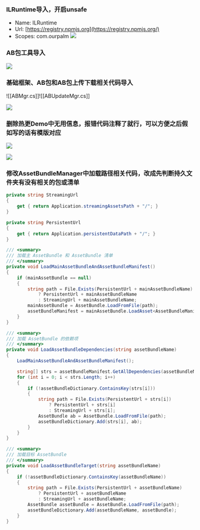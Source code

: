 ### ILRuntime导入，开启unsafe
- Name: ILRuntime
- Url: [https://registry.npmjs.org](https://registry.npmjs.org/)
- Scopes: com.ourpalm
![](https://linwentao785293209.github.io/images/%E7%83%AD%E6%9B%B4%E6%96%B0/Unity/ILRuntime/02.ILRuntime%E5%AE%9E%E8%B7%B5%E9%A1%B9%E7%9B%AE/1.%E7%9B%B8%E5%85%B3%E5%86%85%E5%AE%B9%E5%AF%BC%E5%85%A5/1.png)

### AB包工具导入
![](https://linwentao785293209.github.io/images/%E7%83%AD%E6%9B%B4%E6%96%B0/Unity/ILRuntime/02.ILRuntime%E5%AE%9E%E8%B7%B5%E9%A1%B9%E7%9B%AE/1.%E7%9B%B8%E5%85%B3%E5%86%85%E5%AE%B9%E5%AF%BC%E5%85%A5/2.png)

### 基础框架、AB包和AB包上传下载相关代码导入
![[ABMgr.cs]]![[ABUpdateMgr.cs]]

![](https://linwentao785293209.github.io/images/%E7%83%AD%E6%9B%B4%E6%96%B0/Unity/ILRuntime/02.ILRuntime%E5%AE%9E%E8%B7%B5%E9%A1%B9%E7%9B%AE/1.%E7%9B%B8%E5%85%B3%E5%86%85%E5%AE%B9%E5%AF%BC%E5%85%A5/3.png)

### 删除热更Demo中无用信息，报错代码注释了就行，可以方便之后假如写的话有模版对应
![](https://linwentao785293209.github.io/images/%E7%83%AD%E6%9B%B4%E6%96%B0/Unity/ILRuntime/02.ILRuntime%E5%AE%9E%E8%B7%B5%E9%A1%B9%E7%9B%AE/1.%E7%9B%B8%E5%85%B3%E5%86%85%E5%AE%B9%E5%AF%BC%E5%85%A5/4.png)

![](https://linwentao785293209.github.io/images/%E7%83%AD%E6%9B%B4%E6%96%B0/Unity/ILRuntime/02.ILRuntime%E5%AE%9E%E8%B7%B5%E9%A1%B9%E7%9B%AE/1.%E7%9B%B8%E5%85%B3%E5%86%85%E5%AE%B9%E5%AF%BC%E5%85%A5/5.png)

### 修改AssetBundleManager中加载路径相关代码，改成先判断持久文件夹有没有相关的包或清单
```cs
private string StreamingUrl
{
    get { return Application.streamingAssetsPath + "/"; }
}

private string PersistentUrl
{
    get { return Application.persistentDataPath + "/"; }
}

/// <summary>
/// 加载主 AssetBundle 和 AssetBundle 清单
/// </summary>
private void LoadMainAssetBundleAndAssetBundleManifest()
{
    if (mainAssetBundle == null)
    {
        string path = File.Exists(PersistentUrl + mainAssetBundleName)
            ? PersistentUrl + mainAssetBundleName
            : StreamingUrl + mainAssetBundleName;
        mainAssetBundle = AssetBundle.LoadFromFile(path);
        assetBundleManifest = mainAssetBundle.LoadAsset<AssetBundleManifest>("AssetBundleManifest");
    }
}

/// <summary>
/// 加载 AssetBundle 的依赖项
/// </summary>
private void LoadAssetBundleDependencies(string assetBundleName)
{
    LoadMainAssetBundleAndAssetBundleManifest();

    string[] strs = assetBundleManifest.GetAllDependencies(assetBundleName);
    for (int i = 0; i < strs.Length; i++)
    {
        if (!assetBundleDictionary.ContainsKey(strs[i]))
        {
            string path = File.Exists(PersistentUrl + strs[i])
                ? PersistentUrl + strs[i]
                : StreamingUrl + strs[i];
            AssetBundle ab = AssetBundle.LoadFromFile(path);
            assetBundleDictionary.Add(strs[i], ab);
        }
    }
}

/// <summary>
/// 加载目标 AssetBundle
/// </summary>
private void LoadAssetBundleTarget(string assetBundleName)
{
    if (!assetBundleDictionary.ContainsKey(assetBundleName))
    {
        string path = File.Exists(PersistentUrl + assetBundleName)
            ? PersistentUrl + assetBundleName
            : StreamingUrl + assetBundleName;
        AssetBundle assetBundle = AssetBundle.LoadFromFile(path);
        assetBundleDictionary.Add(assetBundleName, assetBundle);
    }
}
```